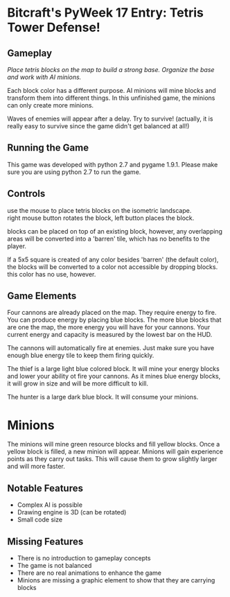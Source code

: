 Bitcraft's PyWeek 17 Entry: Tetris Tower Defense!
=================================================    
    

Gameplay
--------

*Place tetris blocks on the map to build a strong base.  Organize the base and work with AI minions.*

Each block color has a different purpose.  AI minions will mine blocks and transform them into different things.  In this unfinished game, the minions can only create more minions.

Waves of enemies will appear after a delay.  Try to survive!  (actually, it is really easy to survive since the game didn't get balanced at all!)

Running the Game
----------------

This game was developed with python 2.7 and pygame 1.9.1.  Please make sure you are using python 2.7 to run the game.

Controls
--------

use the mouse to place tetris blocks on the isometric landscape.  
right mouse button rotates the block, left button places the block.

blocks can be placed on top of an existing block, however, any overlapping areas will be converted into a 'barren' tile, which has no benefits to the player.

If a 5x5 square is created of any color besides 'barren' (the default color), the blocks will be converted to a color not accessible by dropping blocks.  this color has no use, however.

Game Elements
-------------

Four cannons are already placed on the map.  They require energy to fire.  You can produce energy by placing blue blocks.  The more blue blocks that are one the map, the more energy you will have for your cannons.  Your current energy and capacity is measured by the lowest bar on the HUD.

The cannons will automatically fire at enemies.  Just make sure you have enough blue energy tile to keep them firing quickly.

The thief is a large light blue colored block. It will mine your energy blocks and lower your ability ot fire your cannons.  As it mines blue energy blocks, it will grow in size and will be more difficult to kill.

The hunter is a large dark blue block.  It will consume your minions.


Minions
=======

The minions will mine green resource blocks and fill yellow blocks.  Once a yellow block is filled, a new minion will appear.  Minions will gain experience points as they carry out tasks.  This will cause them to grow slightly larger and will more faster.


## Notable Features ##
* Complex AI is possible
* Drawing engine is 3D (can be rotated)
* Small code size

## Missing Features ##
* There is no introduction to gameplay concepts
* The game is not balanced
* There are no real animations to enhance the game
* Minions are missing a graphic element to show that they are carrying blocks

